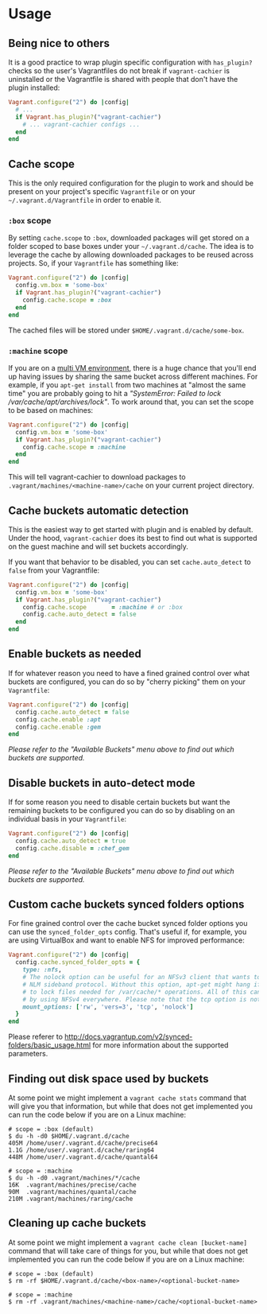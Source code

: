 # Usage

## Being nice to others

It is a good practice to wrap plugin specific configuration with `has_plugin?` checks
so the user's Vagrantfiles do not break if `vagrant-cachier` is uninstalled or
the Vagrantfile is shared with people that don't have the plugin installed:

```ruby
Vagrant.configure("2") do |config|
  # ...
  if Vagrant.has_plugin?("vagrant-cachier")
    # ... vagrant-cachier configs ...
  end
end
```

## Cache scope

This is the only required configuration for the plugin to work and should be present
on your project's specific `Vagrantfile` or on your `~/.vagrant.d/Vagrantfile` in
order to enable it.

### `:box` scope

By setting `cache.scope` to `:box`, downloaded packages will get stored on a folder
scoped to base boxes under your `~/.vagrant.d/cache`. The idea is to leverage the
cache by allowing downloaded packages to be reused across projects. So, if your
`Vagrantfile` has something like:

```ruby
Vagrant.configure("2") do |config|
  config.vm.box = 'some-box'
  if Vagrant.has_plugin?("vagrant-cachier")
    config.cache.scope = :box
  end
end
```

The cached files will be stored under `$HOME/.vagrant.d/cache/some-box`.

### `:machine` scope

If you are on a [multi VM environment](http://docs.vagrantup.com/v2/multi-machine/index.html),
there is a huge chance that you'll end up having issues by sharing the same bucket
across different machines. For example, if you `apt-get install` from two machines
at "almost the same time" you are probably going to hit a _"SystemError: Failed to
lock /var/cache/apt/archives/lock"_. To work around that, you can set the scope
to be based on machines:

```ruby
Vagrant.configure("2") do |config|
  config.vm.box = 'some-box'
  if Vagrant.has_plugin?("vagrant-cachier")
    config.cache.scope = :machine
  end
end
```

This will tell vagrant-cachier to download packages to `.vagrant/machines/<machine-name>/cache`
on your current project directory.

## Cache buckets automatic detection

This is the easiest way to get started with plugin and is enabled by default.
Under the hood, `vagrant-cachier` does its best to find out what is supported on the
guest machine and will set buckets accordingly.

If you want that behavior to be disabled, you can set `cache.auto_detect` to `false`
from your Vagrantfile:

```ruby
Vagrant.configure("2") do |config|
  config.vm.box = 'some-box'
  if Vagrant.has_plugin?("vagrant-cachier")
    config.cache.scope       = :machine # or :box
    config.cache.auto_detect = false
  end
end
```

## Enable buckets as needed

If for whatever reason you need to have a fined grained control over what buckets
are configured, you can do so by "cherry picking" them on your `Vagrantfile`:

```ruby
Vagrant.configure("2") do |config|
  config.cache.auto_detect = false
  config.cache.enable :apt
  config.cache.enable :gem
end
```

_Please refer to the "Available Buckets" menu above to find out which buckets
are supported._

## Disable buckets in auto-detect mode

If for some reason you need to disable certain buckets but want the remaining
buckets to be configured you can do so by disabling on an individual basis in
your `Vagrantfile`:

```ruby
Vagrant.configure("2") do |config|
  config.cache.auto_detect = true
  config.cache.disable = :chef_gem
end
```

_Please refer to the "Available Buckets" menu above to find out which buckets
are supported._

## Custom cache buckets synced folders options

For fine grained control over the cache bucket synced folder options you can use
the `synced_folder_opts` config. That's useful if, for example, you are using
VirtualBox and want to enable NFS for improved performance:

```ruby
Vagrant.configure("2") do |config|
  config.cache.synced_folder_opts = {
    type: :nfs,
    # The nolock option can be useful for an NFSv3 client that wants to avoid the
    # NLM sideband protocol. Without this option, apt-get might hang if it tries
    # to lock files needed for /var/cache/* operations. All of this can be avoided
    # by using NFSv4 everywhere. Please note that the tcp option is not the default.
    mount_options: ['rw', 'vers=3', 'tcp', 'nolock']
  }
end
```

Please referer to http://docs.vagrantup.com/v2/synced-folders/basic_usage.html for
more information about the supported parameters.

## Finding out disk space used by buckets

At some point we might implement a `vagrant cache stats` command that will give you that
information, but while that does not get implemented you can run the code below
if you are on a Linux machine:

```
# scope = :box (default)
$ du -h -d0 $HOME/.vagrant.d/cache
405M /home/user/.vagrant.d/cache/precise64
1.1G /home/user/.vagrant.d/cache/raring64
448M /home/user/.vagrant.d/cache/quantal64

# scope = :machine
$ du -h -d0 .vagrant/machines/*/cache
16K	 .vagrant/machines/precise/cache
90M	 .vagrant/machines/quantal/cache
210M .vagrant/machines/raring/cache
```

## Cleaning up cache buckets

At some point we might implement a `vagrant cache clean [bucket-name]` command that will
take care of things for you, but while that does not get implemented you can run
the code below if you are on a Linux machine:

```
# scope = :box (default)
$ rm -rf $HOME/.vagrant.d/cache/<box-name>/<optional-bucket-name>

# scope = :machine
$ rm -rf .vagrant/machines/<machine-name>/cache/<optional-bucket-name>
```
